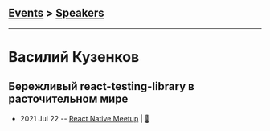 ## [Events](../README.md) > [Speakers](../speakers.md)
---

# Василий Кузенков

## Бережливый react-testing-library в расточительном мире
- 2021 Jul 22 -- [React Native Meetup](https://www.youtube.com/watch?v=GIMs2bZ0yww&t=290s)  | [:notebook:](https://lean-testing.bondiano.io)  

